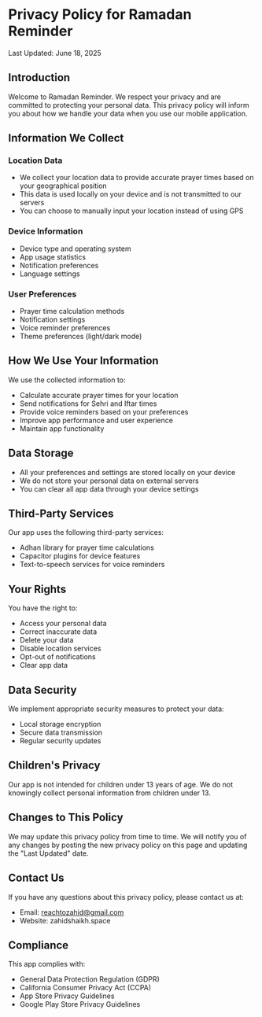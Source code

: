 # Privacy Policy for Ramadan Reminder

Last Updated: June 18, 2025

## Introduction

Welcome to Ramadan Reminder. We respect your privacy and are committed to protecting your personal data. This privacy policy will inform you about how we handle your data when you use our mobile application.

## Information We Collect

### Location Data

- We collect your location data to provide accurate prayer times based on your geographical position
- This data is used locally on your device and is not transmitted to our servers
- You can choose to manually input your location instead of using GPS

### Device Information

- Device type and operating system
- App usage statistics
- Notification preferences
- Language settings

### User Preferences

- Prayer time calculation methods
- Notification settings
- Voice reminder preferences
- Theme preferences (light/dark mode)

## How We Use Your Information

We use the collected information to:

- Calculate accurate prayer times for your location
- Send notifications for Sehri and Iftar times
- Provide voice reminders based on your preferences
- Improve app performance and user experience
- Maintain app functionality

## Data Storage

- All your preferences and settings are stored locally on your device
- We do not store your personal data on external servers
- You can clear all app data through your device settings

## Third-Party Services

Our app uses the following third-party services:

- Adhan library for prayer time calculations
- Capacitor plugins for device features
- Text-to-speech services for voice reminders

## Your Rights

You have the right to:

- Access your personal data
- Correct inaccurate data
- Delete your data
- Disable location services
- Opt-out of notifications
- Clear app data

## Data Security

We implement appropriate security measures to protect your data:

- Local storage encryption
- Secure data transmission
- Regular security updates

## Children's Privacy

Our app is not intended for children under 13 years of age. We do not knowingly collect personal information from children under 13.

## Changes to This Policy

We may update this privacy policy from time to time. We will notify you of any changes by posting the new privacy policy on this page and updating the "Last Updated" date.

## Contact Us

If you have any questions about this privacy policy, please contact us at:

- Email: reachtozahid@gmail.com
- Website: zahidshaikh.space

## Compliance

This app complies with:

- General Data Protection Regulation (GDPR)
- California Consumer Privacy Act (CCPA)
- App Store Privacy Guidelines
- Google Play Store Privacy Guidelines
